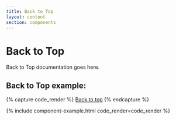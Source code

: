 ```yaml
---
title: Back to Top
layout: content
section: components
---
```


# Back to Top

Back to Top documentation goes here.

## Back to Top example:

{% capture code_render %}
<a href="#" class="back-to-top">Back to top</a>
{% endcapture %}

{% include component-example.html code_render=code_render %}